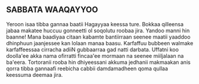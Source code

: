 ## SABBATA WAAQAYYOO
Yeroon isaa tibba gannaa baatii Hagayyaa keessa ture. Bokkaa qilleensa jabaa makatee huccuu gonneetti ol soqolutu roobaa jira. Yandoo manni hin baanne! Mana baadiyaa citaan kabamte bantiirraan seenee maatii yaaddoo dhinphuun jaanjessee kan lolaan manaa baasu. Karfaffuu bubbeen walmake karfaffeessaa cirracha adiiN gubbaarraa gad natti darbata. Uffatni koo doolla'ee akka nama ofirratti fincaa'ee mormaan na seenee miiljalaan na ba'eera. Tortoranii rooba hin dhiyeessani akkuma jedhanii makmaakan anis qorra tibba gannaafi reebicha cabbii damdamadheen qoma qullaa keessuma deemaa jira.

